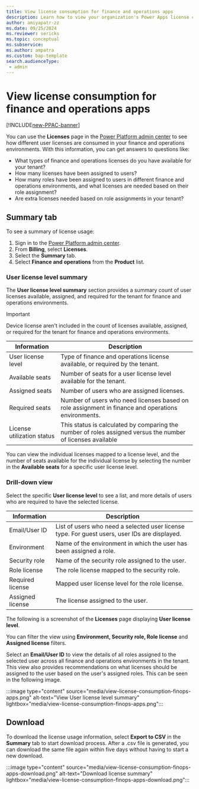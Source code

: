 ```yaml
---
title: View license consumption for finance and operations apps 
description: Learn how to view your organization's Power Apps license consumption for finance and operations apps. 
author: amiyapatr-zz
ms.date: 09/25/2024
ms.reviewer: sericks
ms.topic: conceptual
ms.subservice:
ms.author: ampatra
ms.custom: bap-template
search.audienceType: 
 - admin
---
```


# View license consumption for finance and operations apps

[!INCLUDE[new-PPAC-banner](~/includes/new-PPAC-banner.md)]

<!-- fwlink: https://go.microsoft.com/fwlink/?linkid=2206011 -->


You can use the **Licenses** page in the [Power Platform admin center](https://admin.powerplatform.microsoft.com/) to see how different user licenses are consumed in your finance and operations environments. With this information, you can get answers to questions like:

- What types of finance and operations licenses do you have available for your tenant?
- How many licenses have been assigned to users?
- How many roles have been assigned to users in different finance and operations environments, and what licenses are needed based on their role assignment?
- Are extra licenses needed based on role assignments in your tenant?


## Summary tab

To see a summary of license usage:

1. Sign in to the [Power Platform admin center](https://admin.powerplatform.microsoft.com/).
1. From **Billing**, select **Licenses**.
1. Select the **Summary** tab.
1. Select **Finance and operations** from the **Product** list.

### User license level summary

The **User license level summary** section provides a summary count of user licenses available, assigned, and required for the tenant for finance and operations environments.

> [!IMPORTANT]
> Device license aren't included in the count of licenses available, assigned, or required for the tenant for finance and operations environments.

| Information | Description |
| ------- | ----------- |
| User license level | Type of finance and operations license available, or required by the tenant. |
| Available seats | Number of seats for a user license level available for the tenant. |
| Assigned seats | Number of users who are assigned licenses. |
| Required seats | Number of users who need licenses based on role assignment in finance and operations environments. |
| License utilization status | This status is calculated by comparing the number of roles assigned versus the number of licenses available |

You can view the individual licenses mapped to a license level, and the number of seats available for the individual license by selecting the number in the **Available seats** for a specific user license level.

### Drill-down view

Select the specific **User license level** to see a list, and more details of users who are required to have the selected license.

| Information | Description |
| ------- | ----------- |
| Email/User ID | List of users who need a selected user license type. For guest users, user IDs are displayed. |
| Environment | Name of the environment in which the user has been assigned a role. |
| Security role | Name of the security role assigned to the user. |
| Role license | The role license mapped to the security role. |
| Required license | Mapped user license level for the role license. |
| Assigned license | The license assigned to the user. |

The following is a screenshot of the **Licenses** page displaying **User license level**.

You can filter the view using **Environment, Security role, Role license** and **Assigned license** filters.

Select an **Email/User ID** to view the details of all roles assigned to the selected user across all finance and operations environments in the tenant. This view also provides recommendations on what licenses should be assigned to the user based on the user's assigned roles. This can be seen in the following image.

   :::image type="content" source="media/view-license-consumption-finops-apps.png" alt-text="View User license level summary" lightbox="media/view-license-consumption-finops-apps.png":::

## Download

To download the license usage information, select **Export to CSV** in the **Summary** tab to start download process. After a .csv file is generated, you can download the same file again within five days without having to start a new download.

   :::image type="content" source="media/view-license-consumption-finops-apps-download.png" alt-text="Download license summary" lightbox="media/view-license-consumption-finops-apps-download.png":::

